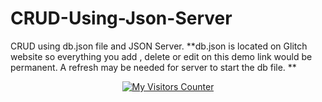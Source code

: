 # CRUD-Using-Json-Server
CRUD using db.json file and JSON Server. **db.json is located on Glitch website so everything you add , delete or edit on this demo link would be permanent. A refresh may be needed for server to start the db file. **
          <p align="center">
<a href="https://info.flagcounter.com/ODAv"><img src="https://s11.flagcounter.com/countxl/ODAv/bg_FFFFFF/txt_000000/border_8E72DC/columns_8/maxflags_250/viewers_My+Visitors/labels_1/pageviews_1/flags_1/percent_0/" alt="My Visitors Counter" border="0"></a>
     </p>
